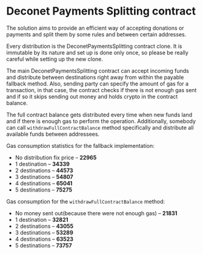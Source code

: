 # Deconet Payments Splitting contract

The solution aims to provide an efficient way of accepting donations or payments and split them by some rules and between certain addresses.

Every distribution is the DeconetPaymentsSplitting contract clone. It is immutable by its nature and set up is done only once, so please be really careful while setting up the new clone.

The main DeconetPaymentsSplitting contract can accept incoming funds and distribute between destinations right away from within the payable fallback method. Also, sending party can specify the amount of gas for a transaction, in that case, the contract checks if there is not enough gas sent and if so it skips sending out money and holds crypto in the contract balance. 

The full contract balance gets distributed every time when new funds land and if there is enough gas to perform the operation. Additionally, somebody can call `withdrawFullContractBalance` method specifically and distribute all available funds between addressees.

Gas consumption statistics for the fallback implementation:
- No distribution fix price – **22965**
- 1 destination – **34339**
- 2 destinations – **44573**
- 3 destinations – **54807**
- 4 destinations – **65041**
- 5 destinations – **75275**

Gas consumption for the `withdrawFullContractBalance` method:

- No money sent out(because there were not enough gas) – **21831**
- 1 destination – **32821**
- 2 destinations – **43055**
- 3 destinations – **53289**
- 4 destinations – **63523**
- 5 destinations – **73757**
